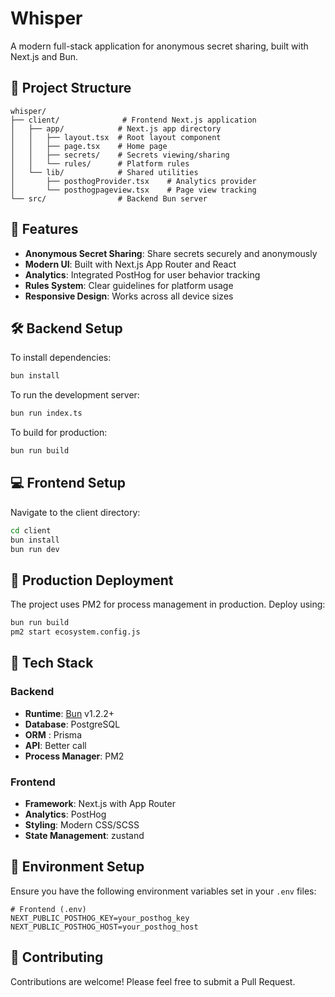 # Whisper

A modern full-stack application for anonymous secret sharing, built with Next.js and Bun.

## 🌟 Project Structure

```
whisper/
├── client/              # Frontend Next.js application
│   ├── app/            # Next.js app directory
│   │   ├── layout.tsx  # Root layout component
│   │   ├── page.tsx    # Home page
│   │   ├── secrets/    # Secrets viewing/sharing
│   │   └── rules/      # Platform rules
│   └── lib/            # Shared utilities
│       ├── posthogProvider.tsx    # Analytics provider
│       └── posthogpageview.tsx    # Page view tracking
└── src/                # Backend Bun server
```

## 🚀 Features

- **Anonymous Secret Sharing**: Share secrets securely and anonymously
- **Modern UI**: Built with Next.js App Router and React
- **Analytics**: Integrated PostHog for user behavior tracking
- **Rules System**: Clear guidelines for platform usage
- **Responsive Design**: Works across all device sizes

## 🛠️ Backend Setup

To install dependencies:

```bash
bun install
```

To run the development server:

```bash
bun run index.ts
```

To build for production:

```bash
bun run build
```

## 💻 Frontend Setup

Navigate to the client directory:

```bash
cd client
bun install
bun run dev
```

## 🚀 Production Deployment

The project uses PM2 for process management in production. Deploy using:

```bash
bun run build
pm2 start ecosystem.config.js
```

## 🔧 Tech Stack

### Backend
- **Runtime**: [Bun](https://bun.sh) v1.2.2+
- **Database**: PostgreSQL
- **ORM** : Prisma
- **API**: Better call
- **Process Manager**: PM2

### Frontend
- **Framework**: Next.js with App Router
- **Analytics**: PostHog
- **Styling**: Modern CSS/SCSS
- **State Management**: zustand

## 🔐 Environment Setup

Ensure you have the following environment variables set in your `.env` files:

```env
# Frontend (.env)
NEXT_PUBLIC_POSTHOG_KEY=your_posthog_key
NEXT_PUBLIC_POSTHOG_HOST=your_posthog_host
```

## 🤝 Contributing

Contributions are welcome! Please feel free to submit a Pull Request.

